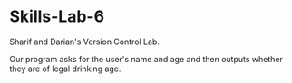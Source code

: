 # Skills-Lab-6

Sharif and Darian's Version Control Lab.

Our program asks for the user's name and age and then outputs whether they are of legal drinking age.